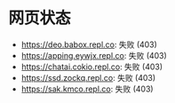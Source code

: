 # 网页状态
- https://deo.babox.repl.co: 失败 (403)
- https://apping.eywjx.repl.co: 失败 (403)
- https://chatai.cokio.repl.co: 失败 (403)
- https://ssd.zockq.repl.co: 失败 (403)
- https://sak.kmco.repl.co: 失败 (403)
